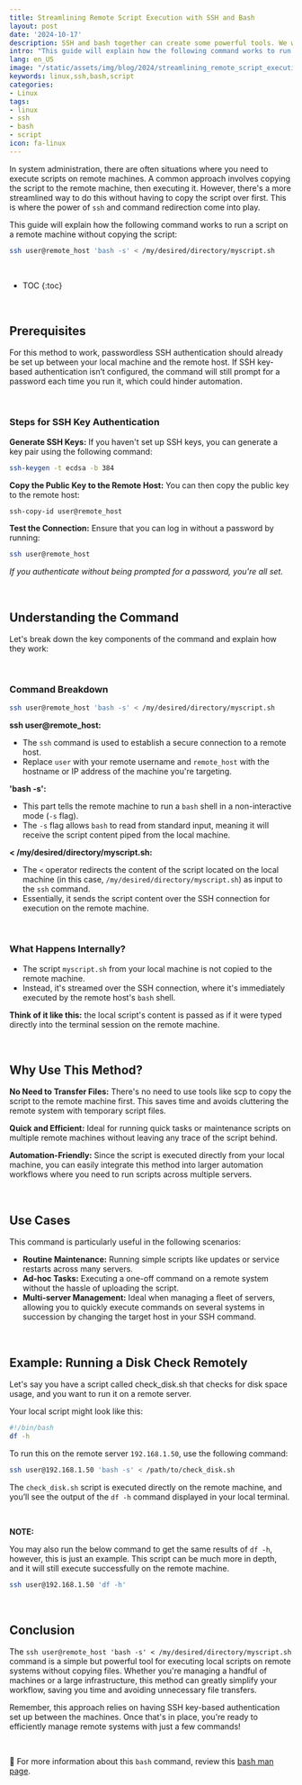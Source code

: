 ```yaml
---
title: Streamlining Remote Script Execution with SSH and Bash
layout: post
date: '2024-10-17'
description: SSH and bash together can create some powerful tools. We will streamline a great process in this blog post.
intro: "This guide will explain how the following command works to run a script on a remote machine without copying the script." 
lang: en_US
image: "/static/assets/img/blog/2024/streamlining_remote_script_execution/streamlining_remote_script_execution.jpg"
keywords: linux,ssh,bash,script
categories:
- Linux
tags:
- linux
- ssh
- bash
- script
icon: fa-linux
---
```


In system administration, there are often situations where you need to execute scripts on remote machines. A common approach involves copying the script to the remote machine, then executing it. However, there's a more streamlined way to do this without having to copy the script over first. This is where the power of `ssh` and command redirection come into play.

This guide will explain how the following command works to run a script on a remote machine without copying the script:

```bash
ssh user@remote_host 'bash -s' < /my/desired/directory/myscript.sh
```

<br>

* TOC 
{:toc}

<br>

## Prerequisites

For this method to work, passwordless SSH authentication should already be set up between your local machine and the remote host. If SSH key-based authentication isn’t configured, the command will still prompt for a password each time you run it, which could hinder automation.

<br>

### Steps for SSH Key Authentication

**Generate SSH Keys:**
If you haven't set up SSH keys, you can generate a key pair using the following command:

```bash
ssh-keygen -t ecdsa -b 384
```

**Copy the Public Key to the Remote Host:**
You can then copy the public key to the remote host:

```bash
ssh-copy-id user@remote_host
```

**Test the Connection:**
Ensure that you can log in without a password by running:

```bash
ssh user@remote_host
```

*If you authenticate without being prompted for a password, you're all set.*

<br>

## Understanding the Command

Let's break down the key components of the command and explain how they work:

<br>

### Command Breakdown

```bash
ssh user@remote_host 'bash -s' < /my/desired/directory/myscript.sh
```

**ssh user@remote_host:**
- The `ssh` command is used to establish a secure connection to a remote host.
- Replace `user` with your remote username and `remote_host` with the hostname or IP address of the machine you're targeting.

**'bash -s':**
- This part tells the remote machine to run a `bash` shell in a non-interactive mode (`-s` flag).
- The `-s` flag allows `bash` to read from standard input, meaning it will receive the script content piped from the local machine.

**< /my/desired/directory/myscript.sh:**
- The `<` operator redirects the content of the script located on the local machine (in this case, `/my/desired/directory/myscript.sh`) as input to the `ssh` command.
- Essentially, it sends the script content over the SSH connection for execution on the remote machine.

<br>

### What Happens Internally?
- The script `myscript.sh` from your local machine is not copied to the remote machine.
- Instead, it's streamed over the SSH connection, where it's immediately executed by the remote host's `bash` shell.

**Think of it like this:** the local script's content is passed as if it were typed directly into the terminal session on the remote machine.

<br>

## Why Use This Method?

**No Need to Transfer Files:**
There's no need to use tools like scp to copy the script to the remote machine first. This saves time and avoids cluttering the remote system with temporary script files.

**Quick and Efficient:**
Ideal for running quick tasks or maintenance scripts on multiple remote machines without leaving any trace of the script behind.

**Automation-Friendly:**
Since the script is executed directly from your local machine, you can easily integrate this method into larger automation workflows where you need to run scripts across multiple servers.

<br>

## Use Cases

This command is particularly useful in the following scenarios:

- **Routine Maintenance:** Running simple scripts like updates or service restarts across many servers.
- **Ad-hoc Tasks:** Executing a one-off command on a remote system without the hassle of uploading the script.
- **Multi-server Management:** Ideal when managing a fleet of servers, allowing you to quickly execute commands on several systems in succession by changing the target host in your SSH command.

<br>

## Example: Running a Disk Check Remotely

Let's say you have a script called check_disk.sh that checks for disk space usage, and you want to run it on a remote server.

Your local script might look like this:

```bash
#!/bin/bash
df -h
```

To run this on the remote server `192.168.1.50`, use the following command:

```bash
ssh user@192.168.1.50 'bash -s' < /path/to/check_disk.sh
```

The `check_disk.sh` script is executed directly on the remote machine, and you’ll see the output of the `df -h` command displayed in your local terminal.

<br>

**NOTE:**

You may also run the below command to get the same results of `df -h`, however, this is just an example. This script can be much more in depth, and it will still execute successfully on the remote machine.

```bash
ssh user@192.168.1.50 'df -h'
```

<br>

## Conclusion

The `ssh user@remote_host 'bash -s' < /my/desired/directory/myscript.sh` command is a simple but powerful tool for executing local scripts on remote systems without copying files. Whether you're managing a handful of machines or a large infrastructure, this method can greatly simplify your workflow, saving you time and avoiding unnecessary file transfers.

Remember, this approach relies on having SSH key-based authentication set up between the machines. Once that's in place, you're ready to efficiently manage remote systems with just a few commands!

<br>

📝 For more information about this `bash` command, review this [bash man page](https://linux.die.net/man/1/bash).
